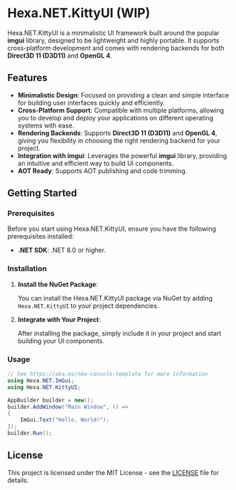 # Hexa.NET.KittyUI (WIP)

Hexa.NET.KittyUI is a minimalistic UI framework built around the popular **imgui** library, designed to be lightweight and highly portable. It supports cross-platform development and comes with rendering backends for both **Direct3D 11 (D3D11)** and **OpenGL 4**.

## Features

- **Minimalistic Design**: Focused on providing a clean and simple interface for building user interfaces quickly and efficiently.
- **Cross-Platform Support**: Compatible with multiple platforms, allowing you to develop and deploy your applications on different operating systems with ease.
- **Rendering Backends**: Supports **Direct3D 11 (D3D11)** and **OpenGL 4**, giving you flexibility in choosing the right rendering backend for your project.
- **Integration with imgui**: Leverages the powerful **imgui** library, providing an intuitive and efficient way to build UI components.
- **AOT Ready**: Supports AOT publishing and code trimming. 

## Getting Started

### Prerequisites

Before you start using Hexa.NET.KittyUI, ensure you have the following prerequisites installed:

- **.NET SDK**: .NET 8.0 or higher.

### Installation

1. **Install the NuGet Package**:

   You can install the Hexa.NET.KittyUI package via NuGet by adding `Hexa.NET.KittyUI` to your project dependencies.

2. **Integrate with Your Project**:

   After installing the package, simply include it in your project and start building your UI components.

### Usage
```cs
// See https://aka.ms/new-console-template for more information
using Hexa.NET.ImGui;
using Hexa.NET.KittyUI;

AppBuilder builder = new();
builder.AddWindow("Main Window", () =>
{
    ImGui.Text("Hello, World!");
});
builder.Run();
```

## License

This project is licensed under the MIT License - see the [LICENSE](https://github.com/HexaEngine/Hexa.NET.KittyUI/blob/master/LICENSE.txt) file for details.
